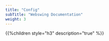 ```yaml
---
title: "Config"
subTitle: "Webswing Documentation"
weight: 3
---
```


{{%children style="h3" description="true" %}}